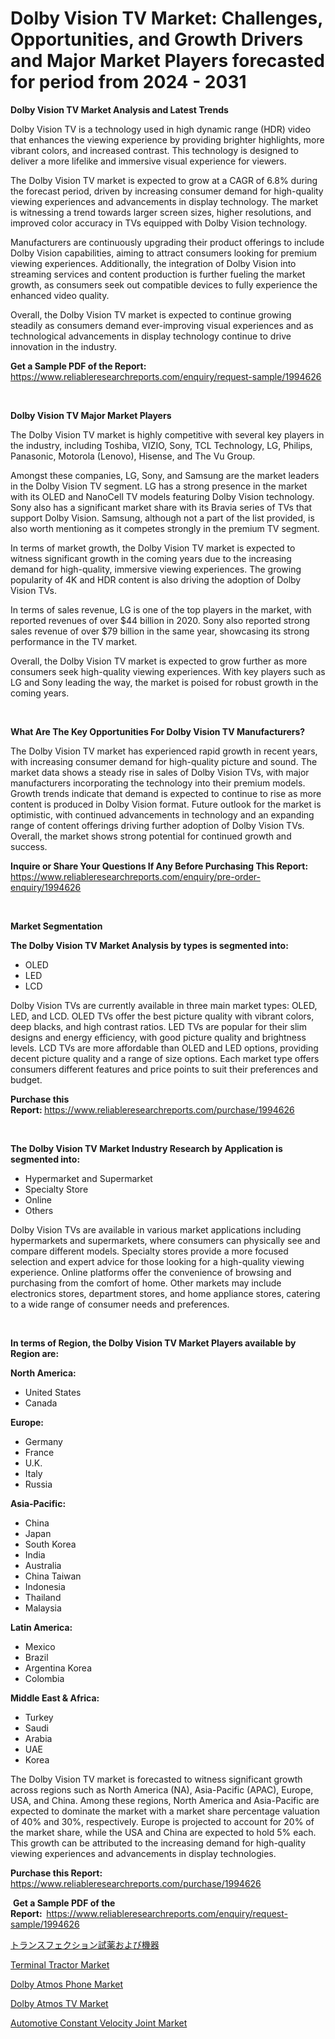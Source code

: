 <p><h1>Dolby Vision TV Market: Challenges, Opportunities, and Growth Drivers and Major Market Players forecasted for period from 2024 - 2031</h1></p><p><strong>Dolby Vision TV Market Analysis and Latest Trends</strong></p>
<p><p>Dolby Vision TV is a technology used in high dynamic range (HDR) video that enhances the viewing experience by providing brighter highlights, more vibrant colors, and increased contrast. This technology is designed to deliver a more lifelike and immersive visual experience for viewers.</p><p>The Dolby Vision TV market is expected to grow at a CAGR of 6.8% during the forecast period, driven by increasing consumer demand for high-quality viewing experiences and advancements in display technology. The market is witnessing a trend towards larger screen sizes, higher resolutions, and improved color accuracy in TVs equipped with Dolby Vision technology.</p><p>Manufacturers are continuously upgrading their product offerings to include Dolby Vision capabilities, aiming to attract consumers looking for premium viewing experiences. Additionally, the integration of Dolby Vision into streaming services and content production is further fueling the market growth, as consumers seek out compatible devices to fully experience the enhanced video quality.</p><p>Overall, the Dolby Vision TV market is expected to continue growing steadily as consumers demand ever-improving visual experiences and as technological advancements in display technology continue to drive innovation in the industry.</p></p>
<p><strong>Get a Sample PDF of the Report:&nbsp;</strong> <a href="https://www.reliableresearchreports.com/enquiry/request-sample/1994626">https://www.reliableresearchreports.com/enquiry/request-sample/1994626</a></p>
<p>&nbsp;</p>
<p><strong>Dolby Vision TV Major Market Players</strong></p>
<p><p>The Dolby Vision TV market is highly competitive with several key players in the industry, including Toshiba, VIZIO, Sony, TCL Technology, LG, Philips, Panasonic, Motorola (Lenovo), Hisense, and The Vu Group. </p><p>Amongst these companies, LG, Sony, and Samsung are the market leaders in the Dolby Vision TV segment. LG has a strong presence in the market with its OLED and NanoCell TV models featuring Dolby Vision technology. Sony also has a significant market share with its Bravia series of TVs that support Dolby Vision. Samsung, although not a part of the list provided, is also worth mentioning as it competes strongly in the premium TV segment.</p><p>In terms of market growth, the Dolby Vision TV market is expected to witness significant growth in the coming years due to the increasing demand for high-quality, immersive viewing experiences. The growing popularity of 4K and HDR content is also driving the adoption of Dolby Vision TVs.</p><p>In terms of sales revenue, LG is one of the top players in the market, with reported revenues of over $44 billion in 2020. Sony also reported strong sales revenue of over $79 billion in the same year, showcasing its strong performance in the TV market.</p><p>Overall, the Dolby Vision TV market is expected to grow further as more consumers seek high-quality viewing experiences. With key players such as LG and Sony leading the way, the market is poised for robust growth in the coming years.</p></p>
<p>&nbsp;</p>
<p><strong>What Are The Key Opportunities For Dolby Vision TV Manufacturers?</strong></p>
<p><p>The Dolby Vision TV market has experienced rapid growth in recent years, with increasing consumer demand for high-quality picture and sound. The market data shows a steady rise in sales of Dolby Vision TVs, with major manufacturers incorporating the technology into their premium models. Growth trends indicate that demand is expected to continue to rise as more content is produced in Dolby Vision format. Future outlook for the market is optimistic, with continued advancements in technology and an expanding range of content offerings driving further adoption of Dolby Vision TVs. Overall, the market shows strong potential for continued growth and success.</p></p>
<p><strong>Inquire or Share Your Questions If Any Before Purchasing This Report:</strong> <a href="https://www.reliableresearchreports.com/enquiry/pre-order-enquiry/1994626">https://www.reliableresearchreports.com/enquiry/pre-order-enquiry/1994626</a></p>
<p>&nbsp;</p>
<p><strong>Market Segmentation</strong></p>
<p><strong>The Dolby Vision TV Market Analysis by types is segmented into:</strong></p>
<p><ul><li>OLED</li><li>LED</li><li>LCD</li></ul></p>
<p><p>Dolby Vision TVs are currently available in three main market types: OLED, LED, and LCD. OLED TVs offer the best picture quality with vibrant colors, deep blacks, and high contrast ratios. LED TVs are popular for their slim designs and energy efficiency, with good picture quality and brightness levels. LCD TVs are more affordable than OLED and LED options, providing decent picture quality and a range of size options. Each market type offers consumers different features and price points to suit their preferences and budget.</p></p>
<p><strong>Purchase this Report:&nbsp;</strong><a href="https://www.reliableresearchreports.com/purchase/1994626">https://www.reliableresearchreports.com/purchase/1994626</a></p>
<p>&nbsp;</p>
<p><strong>The Dolby Vision TV Market Industry Research by Application is segmented into:</strong></p>
<p><ul><li>Hypermarket and Supermarket</li><li>Specialty Store</li><li>Online</li><li>Others</li></ul></p>
<p><p>Dolby Vision TVs are available in various market applications including hypermarkets and supermarkets, where consumers can physically see and compare different models. Specialty stores provide a more focused selection and expert advice for those looking for a high-quality viewing experience. Online platforms offer the convenience of browsing and purchasing from the comfort of home. Other markets may include electronics stores, department stores, and home appliance stores, catering to a wide range of consumer needs and preferences.</p></p>
<p>&nbsp;</p>
<p><strong>In terms of Region, the Dolby Vision TV Market Players available by Region are:</strong></p>
<p>
    <p> <strong> North America: </strong>
        <ul>
            <li>United States</li>
            <li>Canada</li>
        </ul>
        </p> 
    <p> <strong> Europe: </strong>
        <ul>
            <li>Germany</li>
            <li>France</li>
            <li>U.K.</li>
            <li>Italy</li>
            <li>Russia</li>
        </ul>
        </p> 
    <p> <strong> Asia-Pacific: </strong>
        <ul>
            <li>China</li>
            <li>Japan</li>
            <li>South Korea</li>
            <li>India</li>
            <li>Australia</li>
            <li>China Taiwan</li>
            <li>Indonesia</li>
            <li>Thailand</li>
            <li>Malaysia</li>
        </ul>
        </p> 
    <p> <strong> Latin America: </strong>
        <ul>
            <li>Mexico</li>
            <li>Brazil</li>
            <li>Argentina Korea</li>
            <li>Colombia</li>
        </ul>
        </p> 
    <p> <strong> Middle East & Africa: </strong>
        <ul>
            <li>Turkey</li>
            <li>Saudi</li>
            <li>Arabia</li>
            <li>UAE</li>
            <li>Korea</li>
        </ul>
    </p>
    </p>
<p><p>The Dolby Vision TV market is forecasted to witness significant growth across regions such as North America (NA), Asia-Pacific (APAC), Europe, USA, and China. Among these regions, North America and Asia-Pacific are expected to dominate the market with a market share percentage valuation of 40% and 30%, respectively. Europe is projected to account for 20% of the market share, while the USA and China are expected to hold 5% each. This growth can be attributed to the increasing demand for high-quality viewing experiences and advancements in display technologies.</p></p>
<p><strong>Purchase this Report: </strong><a href="https://www.reliableresearchreports.com/purchase/1994626">https://www.reliableresearchreports.com/purchase/1994626</a></p>
<p>&nbsp;<strong>Get a Sample PDF of the Report:&nbsp;&nbsp;</strong><a href="https://www.reliableresearchreports.com/enquiry/request-sample/1994626">https://www.reliableresearchreports.com/enquiry/request-sample/1994626</a></p>
<p><strong></strong></p>
<p><p><a href="https://github.com/one-cool-chick/Market-Research-Report-List-1/blob/main/508484210945.md">トランスフェクション試薬および機器</a></p><p><a href="https://issuu.com/reportprime-2/docs/terminal-tractor-market-size-2030.pptx">Terminal Tractor Market</a></p><p><a href="https://github.com/dimitrishawkinswaynenp91rgz/Market-Research-Report-List-2/blob/main/dolby-atmos-phone-market.md">Dolby Atmos Phone Market</a></p><p><a href="https://github.com/danielneavesallisons03mba/Market-Research-Report-List-1/blob/main/dolby-atmos-tv-market.md">Dolby Atmos TV Market</a></p><p><a href="https://issuu.com/reportprime-2/docs/automotive-constant-velocity-joint-market-size-203">Automotive Constant Velocity Joint Market</a></p></p>